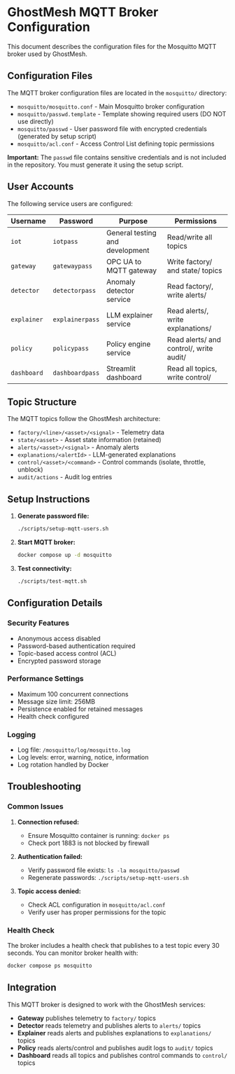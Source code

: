 # GhostMesh MQTT Broker Configuration

This document describes the configuration files for the Mosquitto MQTT broker used by GhostMesh.

## Configuration Files

The MQTT broker configuration files are located in the `mosquitto/` directory:

- `mosquitto/mosquitto.conf` - Main Mosquitto broker configuration
- `mosquitto/passwd.template` - Template showing required users (DO NOT use directly)
- `mosquitto/passwd` - User password file with encrypted credentials (generated by setup script)
- `mosquitto/acl.conf` - Access Control List defining topic permissions

**Important:** The `passwd` file contains sensitive credentials and is not included in the repository. You must generate it using the setup script.

## User Accounts

The following service users are configured:

| Username | Password | Purpose | Permissions |
|----------|----------|---------|-------------|
| `iot` | `iotpass` | General testing and development | Read/write all topics |
| `gateway` | `gatewaypass` | OPC UA to MQTT gateway | Write factory/ and state/ topics |
| `detector` | `detectorpass` | Anomaly detector service | Read factory/, write alerts/ |
| `explainer` | `explainerpass` | LLM explainer service | Read alerts/, write explanations/ |
| `policy` | `policypass` | Policy engine service | Read alerts/ and control/, write audit/ |
| `dashboard` | `dashboardpass` | Streamlit dashboard | Read all topics, write control/ |

## Topic Structure

The MQTT topics follow the GhostMesh architecture:

- `factory/<line>/<asset>/<signal>` - Telemetry data
- `state/<asset>` - Asset state information (retained)
- `alerts/<asset>/<signal>` - Anomaly alerts
- `explanations/<alertId>` - LLM-generated explanations
- `control/<asset>/<command>` - Control commands (isolate, throttle, unblock)
- `audit/actions` - Audit log entries

## Setup Instructions

1. **Generate password file:**
   ```bash
   ./scripts/setup-mqtt-users.sh
   ```

2. **Start MQTT broker:**
   ```bash
   docker compose up -d mosquitto
   ```

3. **Test connectivity:**
   ```bash
   ./scripts/test-mqtt.sh
   ```

## Configuration Details

### Security Features

- Anonymous access disabled
- Password-based authentication required
- Topic-based access control (ACL)
- Encrypted password storage

### Performance Settings

- Maximum 100 concurrent connections
- Message size limit: 256MB
- Persistence enabled for retained messages
- Health check configured

### Logging

- Log file: `/mosquitto/log/mosquitto.log`
- Log levels: error, warning, notice, information
- Log rotation handled by Docker

## Troubleshooting

### Common Issues

1. **Connection refused:**
   - Ensure Mosquitto container is running: `docker ps`
   - Check port 1883 is not blocked by firewall

2. **Authentication failed:**
   - Verify password file exists: `ls -la mosquitto/passwd`
   - Regenerate passwords: `./scripts/setup-mqtt-users.sh`

3. **Topic access denied:**
   - Check ACL configuration in `mosquitto/acl.conf`
   - Verify user has proper permissions for the topic

### Health Check

The broker includes a health check that publishes to a test topic every 30 seconds. You can monitor broker health with:

```bash
docker compose ps mosquitto
```

## Integration

This MQTT broker is designed to work with the GhostMesh services:

- **Gateway** publishes telemetry to `factory/` topics
- **Detector** reads telemetry and publishes alerts to `alerts/` topics
- **Explainer** reads alerts and publishes explanations to `explanations/` topics
- **Policy** reads alerts/control and publishes audit logs to `audit/` topics
- **Dashboard** reads all topics and publishes control commands to `control/` topics
